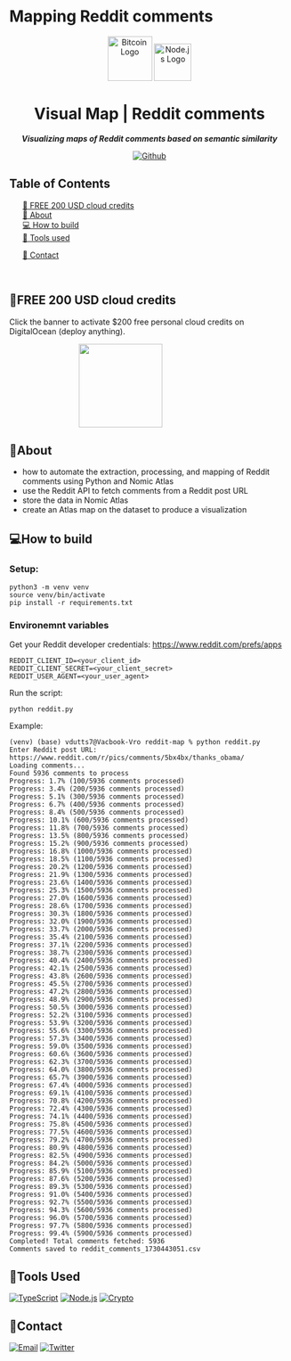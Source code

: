 # Mapping Reddit comments




<div align="center">


  <img src="public/btc.png" alt="Bitcoin Logo" width="80" height="80" />
  <img src="public/node-js.png" alt="Node.js Logo" width="" height="67"/>

  <h1 align="center">
        Visual Map | Reddit comments
    </h1>
    <p align="center"> 
        <i><b>Visualizing maps of Reddit comments based on semantic similarity</b></i>
        <br /> 
    </p>

[![Github][github]][github-url]


</div>



## Table of Contents

  <ol>
    <a href="#FREE-200-USD-cloud-credits">💸 FREE 200 USD cloud credits</a><br/>
    <a href="#about">📝 About</a><br/>
    <a href="#how-to-build">💻 How to build</a><br/>
    <a href="#tools-used">🔧 Tools used</a>
        <ul>
        </ul>
    <a href="#contact">👤 Contact</a>
  </ol>

<br/>

## 💸FREE 200 USD cloud credits

Click the banner to activate $200 free personal cloud credits on DigitalOcean (deploy anything).

<div style="display: flex; align-items: center; justify-content: center; width: 400px;"> 
    <a href="https://www.digitalocean.com/?refcode=2aa0ec7cfd0e&utm_campaign=Referral_Invite&utm_medium=Referral_Program&utm_source=badge">
        <img src="https://res.cloudinary.com/dnz16usmk/image/upload/v1709301461/digitalocean-referral.png"
            width="150"
        />
    </a>
</div>



## 📝About
- how to automate the extraction, processing, and mapping of Reddit comments using Python and Nomic Atlas
- use the Reddit API to fetch comments from a Reddit post URL
- store the data in Nomic Atlas
- create an Atlas map on the dataset to produce a visualization


## 💻How to build


### Setup:
```
python3 -m venv venv
source venv/bin/activate
pip install -r requirements.txt
```
### Environemnt variables

Get your Reddit developer credentials: https://www.reddit.com/prefs/apps 
```
REDDIT_CLIENT_ID=<your_client_id>
REDDIT_CLIENT_SECRET=<your_client_secret>
REDDIT_USER_AGENT=<your_user_agent>
```

Run the script:
```
python reddit.py
```


Example:
```
(venv) (base) vdutts7@Vacbook-Vro reddit-map % python reddit.py             
Enter Reddit post URL: https://www.reddit.com/r/pics/comments/5bx4bx/thanks_obama/
Loading comments...
Found 5936 comments to process
Progress: 1.7% (100/5936 comments processed)
Progress: 3.4% (200/5936 comments processed)
Progress: 5.1% (300/5936 comments processed)
Progress: 6.7% (400/5936 comments processed)
Progress: 8.4% (500/5936 comments processed)
Progress: 10.1% (600/5936 comments processed)
Progress: 11.8% (700/5936 comments processed)
Progress: 13.5% (800/5936 comments processed)
Progress: 15.2% (900/5936 comments processed)
Progress: 16.8% (1000/5936 comments processed)
Progress: 18.5% (1100/5936 comments processed)
Progress: 20.2% (1200/5936 comments processed)
Progress: 21.9% (1300/5936 comments processed)
Progress: 23.6% (1400/5936 comments processed)
Progress: 25.3% (1500/5936 comments processed)
Progress: 27.0% (1600/5936 comments processed)
Progress: 28.6% (1700/5936 comments processed)
Progress: 30.3% (1800/5936 comments processed)
Progress: 32.0% (1900/5936 comments processed)
Progress: 33.7% (2000/5936 comments processed)
Progress: 35.4% (2100/5936 comments processed)
Progress: 37.1% (2200/5936 comments processed)
Progress: 38.7% (2300/5936 comments processed)
Progress: 40.4% (2400/5936 comments processed)
Progress: 42.1% (2500/5936 comments processed)
Progress: 43.8% (2600/5936 comments processed)
Progress: 45.5% (2700/5936 comments processed)
Progress: 47.2% (2800/5936 comments processed)
Progress: 48.9% (2900/5936 comments processed)
Progress: 50.5% (3000/5936 comments processed)
Progress: 52.2% (3100/5936 comments processed)
Progress: 53.9% (3200/5936 comments processed)
Progress: 55.6% (3300/5936 comments processed)
Progress: 57.3% (3400/5936 comments processed)
Progress: 59.0% (3500/5936 comments processed)
Progress: 60.6% (3600/5936 comments processed)
Progress: 62.3% (3700/5936 comments processed)
Progress: 64.0% (3800/5936 comments processed)
Progress: 65.7% (3900/5936 comments processed)
Progress: 67.4% (4000/5936 comments processed)
Progress: 69.1% (4100/5936 comments processed)
Progress: 70.8% (4200/5936 comments processed)
Progress: 72.4% (4300/5936 comments processed)
Progress: 74.1% (4400/5936 comments processed)
Progress: 75.8% (4500/5936 comments processed)
Progress: 77.5% (4600/5936 comments processed)
Progress: 79.2% (4700/5936 comments processed)
Progress: 80.9% (4800/5936 comments processed)
Progress: 82.5% (4900/5936 comments processed)
Progress: 84.2% (5000/5936 comments processed)
Progress: 85.9% (5100/5936 comments processed)
Progress: 87.6% (5200/5936 comments processed)
Progress: 89.3% (5300/5936 comments processed)
Progress: 91.0% (5400/5936 comments processed)
Progress: 92.7% (5500/5936 comments processed)
Progress: 94.3% (5600/5936 comments processed)
Progress: 96.0% (5700/5936 comments processed)
Progress: 97.7% (5800/5936 comments processed)
Progress: 99.4% (5900/5936 comments processed)
Completed! Total comments fetched: 5936
Comments saved to reddit_comments_1730443051.csv
```


## 🔧Tools Used

[![TypeScript][typescript]][typescript-url]
[![Node.js][nodejs]][nodejs-url]
[![Crypto][crypto]][crypto-url]

## 👤Contact

<!-- Replace placeholders with your actual contact information -->
[![Email][email]][email-url]
[![Twitter][twitter]][twitter-url]

<!-- MARKDOWN LINKS & IMAGES -->
<!-- https://www.markdownguide.org/basic-syntax/#reference-style-links -->

[typescript]: https://img.shields.io/badge/TypeScript-007ACC?style=for-the-badge&logo=typescript&logoColor=white
[typescript-url]: https://www.typescriptlang.org/
[nodejs]: https://img.shields.io/badge/Node.js-43853D?style=for-the-badge&logo=node.js&logoColor=white
[nodejs-url]: https://nodejs.org/
[crypto]: https://img.shields.io/badge/Crypto-000000?style=for-the-badge&logo=node.js&logoColor=white
[crypto-url]: https://nodejs.org/api/crypto.html
[email]: https://img.shields.io/badge/me@vd7.io-FFCA28?style=for-the-badge&logo=Gmail&logoColor=00bbff&color=black
[email-url]: #
[github]: https://img.shields.io/badge/💻Github-000000?style=for-the-badge
[github-url]: https://github.com/vdutts7/blockchain-js
[twitter]: https://img.shields.io/badge/Twitter-FFCA28?style=for-the-badge&logo=Twitter&logoColor=00bbff&color=black
[twitter-url]: https://twitter.com/vdutts7/
